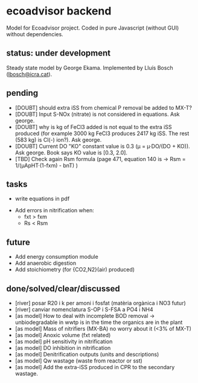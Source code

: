 # ecoadvisor backend
Model for Ecoadvisor project.
Coded in pure Javascript (without GUI) without dependencies.

## status: under development
Steady state model by George Ekama.
Implemented by Lluís Bosch (lbosch@icra.cat).

## pending
- [DOUBT] should extra iSS from chemical P removal be added to MX-T?
- [DOUBT] Input S-NOx (nitrate) is not considered in equations. Ask george.
- [DOUBT] why is kg of FeCl3 added is not equal to the extra iSS produced (for example 3000 kg FeCl3 produces 2417 kg iSS. The rest (583 kg) is Cl(-) ion?). Ask george.
- [DOUBT] Current DO "KO" constant value is 0.3 (µ = µ·DO/(DO + KO)). Ask george. Book says KO value is [0.3, 2.0].
- [TBD] Check again Rsm formula (page 471, equation 140 is -> Rsm = 1/(µApHT·(1-fxm) - bnT) )

## tasks
- write equations in pdf
* Add errors in nitrification when: 
  - fxt > fxm
  - Rs  < Rsm

## future
- Add energy consumption module
- Add anaerobic digestion
- Add stoichiometry (for {CO2,N2}(air) produced)

## done/solved/clear/discussed
- [river] posar R20 i k per amoni i fosfat (matèria orgànica i NO3 futur)
- [river] canviar nomenclatura S-OP i S-FSA a PO4 i NH4
- [as model] How to deal with incomplete BOD removal -> unbiodegradable in wwtp is in the time the organics are in the plant
- [as model] Mass of nitrifiers (MX-BA) no worry about it (<3% of MX-T)
- [as model] Anoxic volume (fxt related)
- [as model] pH sensitivity in nitrification
- [as model] DO inhibition in nitrification
- [as model] Denitrification outputs (units and descriptions)
- [as model] Qw wastage (waste from reactor or sst)
- [as model] Add the extra-iSS produced in CPR to the secondary wastage.
